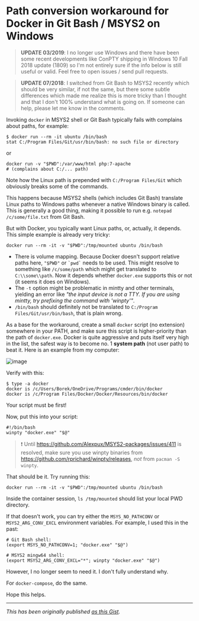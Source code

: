 # Path conversion workaround for Docker in Git Bash / MSYS2 on Windows

> **UPDATE 03/2019**: I no longer use Windows and there have been some recent developments like ConPTY shipping in Windows 10 Fall 2018 update (1809) so I'm not entirely sure if the info below is still useful or valid. Feel free to open issues / send pull requests. 

> **UPDATE 07/2018**: I switched from Git Bash to MSYS2 recently which should be very similar, if not the same, but there some subtle differences which made me realize this is more tricky than I thought and that I don't 100% understand what is going on. If someone can help, please let me know in the comments.

Invoking `docker` in MSYS2 shell or Git Bash typically fails with complains about paths, for example:

```
$ docker run --rm -it ubuntu /bin/bash
stat C:/Program Files/Git/usr/bin/bash: no such file or directory
```

or

```
docker run -v "$PWD":/var/www/html php:7-apache
# (complains about C:/... path)
```

Note how the Linux path is prepended with `C:/Program Files/Git` which obviously breaks some of the commands.

This happens because MSYS2 shells (which includes Git Bash) translate Linux paths to Windows paths whenever a native Windows binary is called. This is generally a good thing, making it possible to run e.g. `notepad /c/some/file.txt` from Git Bash.

But with Docker, you typically want Linux paths, or, actually, it depends. This simple example is already very tricky:

```
docker run --rm -it -v "$PWD":/tmp/mounted ubuntu /bin/bash
```

- There is volume mapping. Because Docker doesn't support relative paths here, `"$PWD"` or `` `pwd` `` needs to be used. This might resolve to something like `/c/some/path` which might get translated to `C:\\some\\path`. Now it depends whether `docker.exe` supports this or not (it seems it does on Windows).
- The `-t` option might be problematic in mintty and other terminals, yielding an error like _"the input device is not a TTY.  If you are using mintty, try prefixing the command with 'winpty'"_.
- `/bin/bash` should definitely not be translated to `C:/Program Files/Git/usr/bin/bash`, that is plain wrong.

As a base for the workaround, create a small `docker` script (no extension) somewhere in your PATH, and make sure this script is higher-priority than the path of `docker.exe`. Docker is quite aggressive and puts itself very high in the list, the safest way is to become no. 1 **system path** (not user path) to beat it. Here is an example from my computer:

![image](https://user-images.githubusercontent.com/101152/39303507-b980631a-4956-11e8-8374-5182385a15a1.png)

Verify with this:

```
$ type -a docker
docker is /c/Users/Borek/OneDrive/Programs/cmder/bin/docker
docker is /c/Program Files/Docker/Docker/Resources/bin/docker
```

Your script must be first!

Now, put this into your script:

```
#!/bin/bash
winpty "docker.exe" "$@"
```

> ❗ Until https://github.com/Alexpux/MSYS2-packages/issues/411 is resolved, make sure you use winpty binaries from https://github.com/rprichard/winpty/releases, _not_ from `pacman -S winpty`.

That should be it. Try running this:

```
docker run --rm -it -v "$PWD":/tmp/mounted ubuntu /bin/bash
```

Inside the container session, `ls /tmp/mounted` should list your local PWD directory.

If that doesn't work, you can try either the `MSYS_NO_PATHCONV` or `MSYS2_ARG_CONV_EXCL` environment variables. For example, I used this in the past:

```
# Git Bash shell:
(export MSYS_NO_PATHCONV=1; "docker.exe" "$@")

# MSYS2 mingw64 shell:
(export MSYS2_ARG_CONV_EXCL="*"; winpty "docker.exe" "$@")
```

However, I no longer seem to need it. I don't fully understand why.

For `docker-compose`, do the same.

Hope this helps.

---

_This has been originally published [as this Gist](https://gist.github.com/borekb/cb1536a3685ca6fc0ad9a028e6a959e3)._
